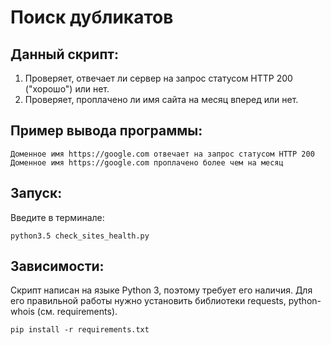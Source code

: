 ﻿# Поиск дубликатов

## Данный скрипт:

1. Проверяет, отвечает ли сервер на запрос статусом HTTP 200 ("хорошо") или нет. 
2. Проверяет, проплачено ли имя сайта на месяц вперед или нет.

## Пример вывода программы:

	Доменное имя https://google.com отвечает на запрос статусом HTTP 200
	Доменное имя https://google.com проплачено более чем на месяц

## Запуск:

Введите в терминале:

    python3.5 check_sites_health.py

## Зависимости:

Скрипт написан на языке Python 3, поэтому требует его наличия.
Для его правильной работы нужно установить библиотеки requests, python-whois (см. requirements).

    pip install -r requirements.txt